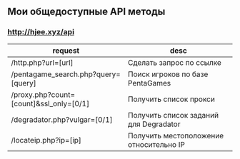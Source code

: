 ## Мои общедоступные API методы

### http://hjee.xyz/api
| request | desc |
|-----|-----|
| /http.php?url=[url]    | Сделать запрос по ссылке |
| /pentagame_search.php?query=[query]    | Поиск игроков по базе PentaGames |
| /proxy.php?count=[count]&ssl_only=[0/1] | Получить список прокси |
| /degradator.php?vulgar=[0/1] | Получить список заданий для Degradator |
| /locateip.php?ip=[ip] | Получить местоположение относительно IP |
